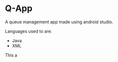 # Q-App
A queue management app made using android studio.

Languages used to are:
- Java
- XML

This a
